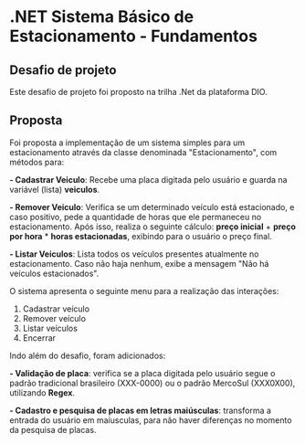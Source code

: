 # .NET Sistema Básico de Estacionamento - Fundamentos

## Desafio de projeto
Este desafio de projeto foi proposto na trilha .Net da plataforma DIO.

## Proposta
Foi proposta a implementação de um sistema simples para um estacionamento através da classe denominada "Estacionamento", com métodos para:

**- Cadastrar Veiculo**: Recebe uma placa digitada pelo usuário e guarda na variável (lista) **veiculos**.
 
**- Remover Veiculo**: Verifica se um determinado veículo está estacionado, e caso positivo, pede a quantidade de horas que ele permaneceu no estacionamento. Após isso, realiza o seguinte cálculo: **preço inicial** + **preço por hora** * **horas estacionadas**, exibindo para o usuário o preço final.

**- Listar Veiculos**: Lista todos os veículos presentes atualmente no estacionamento. Caso não haja nenhum, exibe a mensagem "Não há veículos estacionados".

O sistema apresenta o seguinte menu para a realização das interações:
1. Cadastrar veículo
2. Remover veículo
3. Listar veículos
4. Encerrar

Indo além do desafio, foram adicionados:

**- Validação de placa**: verifica se a placa digitada pelo usuário segue o padrão tradicional brasileiro (XXX-0000) ou o padrão MercoSul (XXX0X00), utilizando **Regex**.

**- Cadastro e pesquisa de placas em letras maiúsculas**: transforma a entrada do usuário em maíusculas, para não haver diferenças no momento da pesquisa de placas.
